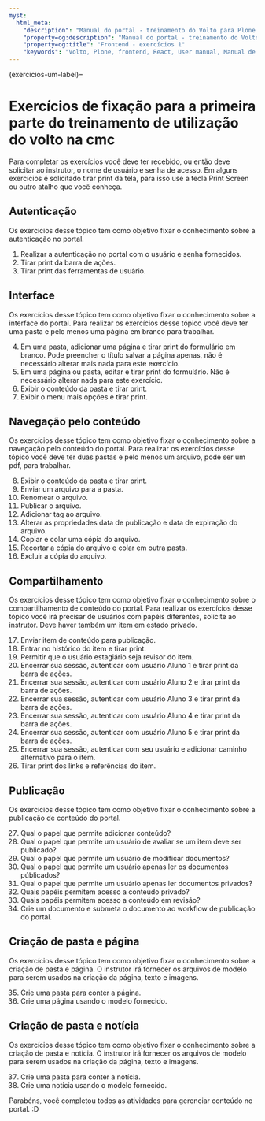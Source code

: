 ```yaml
---
myst:
  html_meta:
    "description": "Manual do portal - treinamento do Volto para Plone 6 da CMC"
    "property=og:description": "Manual do portal - treinamento do Volto para Plone 6 da CMC"
    "property=og:title": "Frontend - exercícios 1"
    "keywords": "Volto, Plone, frontend, React, User manual, Manual de usuário, treinamento"
---
```



(exercicios-um-label)=

# Exercícios de fixação para a primeira parte do treinamento de utilização do volto na cmc

Para completar os exercícios você deve ter recebido, ou então deve solicitar ao instrutor, o nome de usuário e senha de acesso. Em alguns exercícios é solicitado tirar print da tela, para isso use a tecla Print Screen ou outro atalho que você conheça.

## Autenticação

Os exercícios desse tópico tem como objetivo fixar o conhecimento sobre a autenticação no portal.

1. Realizar a autenticação no portal com o usuário e senha fornecidos.
2. Tirar print da barra de ações.
3. Tirar print das ferramentas de usuário.

## Interface

Os exercícios desse tópico tem como objetivo fixar o conhecimento sobre a interface do portal. Para realizar os exercícios desse tópico você deve ter uma pasta e pelo menos uma página em branco para trabalhar.

4. Em uma pasta, adicionar uma página e tirar print do formulário em branco. Pode preencher o título salvar a página apenas, não é necessário alterar mais nada para este exercício.
5. Em uma página ou pasta, editar e tirar print do formulário. Não é necessário alterar nada para este exercício.
6. Exibir o conteúdo da pasta e tirar print.
7. Exibir o menu mais opções e tirar print.

## Navegação pelo conteúdo

Os exercícios desse tópico tem como objetivo fixar o conhecimento sobre a navegação pelo conteúdo do portal. Para realizar os exercícios desse tópico você deve ter duas pastas e pelo menos um arquivo, pode ser um pdf, para trabalhar.

8. Exibir o conteúdo da pasta e tirar print.
9. Enviar um arquivo para a pasta.
10. Renomear o arquivo.
11. Publicar o arquivo.
12. Adicionar tag ao arquivo.
13. Alterar as propriedades data de publicação e data de expiração do arquivo.
14. Copiar e colar uma cópia do arquivo.
15. Recortar a cópia do arquivo e colar em outra pasta.
16. Excluir a cópia do arquivo.

## Compartilhamento

Os exercícios desse tópico tem como objetivo fixar o conhecimento sobre o compartilhamento de conteúdo do portal. Para realizar os exercícios desse tópico você irá precisar de usuários com papéis diferentes, solicite ao instrutor. Deve haver também um item em estado privado.

17. Enviar item de conteúdo para publicação.
18. Entrar no histórico do item e tirar print.
19. Permitir que o usuário estagiário seja revisor do item.
20. Encerrar sua sessão, autenticar com usuário Aluno 1 e tirar print da barra de ações.
21. Encerrar sua sessão, autenticar com usuário Aluno 2 e tirar print da barra de ações.
22. Encerrar sua sessão, autenticar com usuário Aluno 3 e tirar print da barra de ações.
23. Encerrar sua sessão, autenticar com usuário Aluno 4 e tirar print da barra de ações.
24. Encerrar sua sessão, autenticar com usuário Aluno 5 e tirar print da barra de ações.
25. Encerrar sua sessão, autenticar com seu usuário e adicionar caminho alternativo para o item.
26. Tirar print dos links e referências do item.

## Publicação

Os exercícios desse tópico tem como objetivo fixar o conhecimento sobre a publicação de conteúdo do portal. 

27. Qual o papel que permite adicionar conteúdo?
28. Qual o papel que permite um usuário de avaliar se um item deve ser publicado?
29. Qual o papel que permite um usuário de modificar documentos?
30. Qual o papel que permite um usuário apenas ler os documentos públicados?
31. Qual o papel que permite um usuário apenas ler documentos privados?
32. Quais papéis permitem acesso a conteúdo privado?
33. Quais papéis permitem acesso a conteúdo em revisão?
34. Crie um documento e submeta o documento ao workflow de publicação do portal. 

## Criação de pasta e página

Os exercícios desse tópico tem como objetivo fixar o conhecimento sobre a criação de pasta e página. O instrutor irá fornecer os arquivos de modelo para serem usados na criação da página, texto e imagens.

35. Crie uma pasta para conter a página.
36. Crie uma página usando o modelo fornecido.

## Criação de pasta e notícia

Os exercícios desse tópico tem como objetivo fixar o conhecimento sobre a criação de pasta e notícia. O instrutor irá fornecer os arquivos de modelo para serem usados na criação da página, texto e imagens.

37. Crie uma pasta para conter a notícia.
38. Crie uma notícia usando o modelo fornecido.

Parabéns, você completou todos as atividades para gerenciar conteúdo no portal. :D